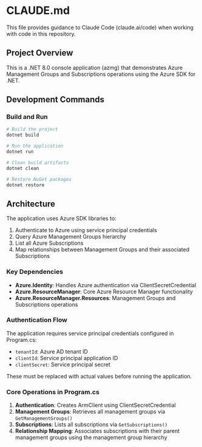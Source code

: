 # CLAUDE.md

This file provides guidance to Claude Code (claude.ai/code) when working with code in this repository.

## Project Overview
This is a .NET 8.0 console application (azmg) that demonstrates Azure Management Groups and Subscriptions operations using the Azure SDK for .NET.

## Development Commands

### Build and Run
```bash
# Build the project
dotnet build

# Run the application
dotnet run

# Clean build artifacts
dotnet clean

# Restore NuGet packages
dotnet restore
```

## Architecture

The application uses Azure SDK libraries to:
1. Authenticate to Azure using service principal credentials
2. Query Azure Management Groups hierarchy
3. List all Azure Subscriptions
4. Map relationships between Management Groups and their associated Subscriptions

### Key Dependencies
- **Azure.Identity**: Handles Azure authentication via ClientSecretCredential
- **Azure.ResourceManager**: Core Azure Resource Manager functionality
- **Azure.ResourceManager.Resources**: Management Groups and Subscriptions operations

### Authentication Flow
The application requires service principal credentials configured in Program.cs:
- `tenantId`: Azure AD tenant ID
- `clientId`: Service principal application ID  
- `clientSecret`: Service principal secret

These must be replaced with actual values before running the application.

### Core Operations in Program.cs
1. **Authentication**: Creates ArmClient using ClientSecretCredential
2. **Management Groups**: Retrieves all management groups via `GetManagementGroups()`
3. **Subscriptions**: Lists all subscriptions via `GetSubscriptions()`
4. **Relationship Mapping**: Associates subscriptions with their parent management groups using the management group hierarchy
